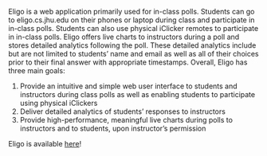 Eligo is a web application primarily used for in-class polls. Students can go to eligo.cs.jhu.edu on their phones or laptop during class and participate in in-class polls. Students can also use physical iClicker remotes to participate in in-class polls. Eligo offers live charts to instructors during a poll and stores detailed analytics following the poll. These detailed analytics include but are not limited to students’ name and email as well as all of their choices prior to their final answer with appropriate timestamps. Overall, Eligo has three main goals:

1. Provide an intuitive and simple web user interface to students and instructors during class polls as well as enabling students to participate using physical iClickers
2. Deliver detailed analytics of students’ responses to instructors
3. Provide high-performance, meaningful live charts during polls to instructors and to students, upon instructor’s permission

Eligo is available [here](https://eligo.cs.jhu.edu)!
